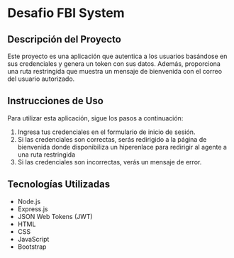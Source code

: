 <h1>Desafio FBI System</h1>

  <h2>Descripción del Proyecto</h2>
    <p>Este proyecto es una aplicación que autentica a los usuarios basándose en sus credenciales y genera un token con sus datos. Además, proporciona una ruta restringida que muestra un mensaje de bienvenida con el correo del usuario autorizado.</p>

  <h2>Instrucciones de Uso</h2>
    <p>Para utilizar esta aplicación, sigue los pasos a continuación:</p>
    <ol>
        <li>Ingresa tus credenciales en el formulario de inicio de sesión.</li>
        <li>Si las credenciales son correctas, serás redirigido a la página de bienvenida donde disponibiliza un hiperenlace para redirigir al agente a una ruta restringida</li>
        <li>Si las credenciales son incorrectas, verás un mensaje de error.</li>
    </ol>

   <h2>Tecnologías Utilizadas</h2>
    <ul>
        <li>Node.js</li>
        <li>Express.js</li>
        <li>JSON Web Tokens (JWT)</li>
        <li>HTML</li>
        <li>CSS</li>
        <li>JavaScript</li>
        <li>Bootstrap</li>
    </ul>
